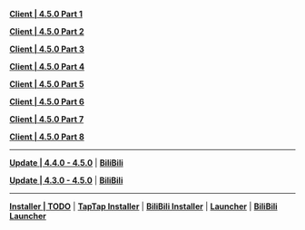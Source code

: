 **[Client | 4.5.0  Part 1](https://autopatchcn.yuanshen.com/client_app/download/pc_zip/20240301202812_kIdgwLMrsEqWTonu/YuanShen_4.5.0.zip.001)**

**[Client | 4.5.0  Part 2](https://autopatchcn.yuanshen.com/client_app/download/pc_zip/20240301202812_kIdgwLMrsEqWTonu/YuanShen_4.5.0.zip.002)**

**[Client | 4.5.0  Part 3](https://autopatchcn.yuanshen.com/client_app/download/pc_zip/20240301202812_kIdgwLMrsEqWTonu/YuanShen_4.5.0.zip.003)**

**[Client | 4.5.0  Part 4](https://autopatchcn.yuanshen.com/client_app/download/pc_zip/20240301202812_kIdgwLMrsEqWTonu/YuanShen_4.5.0.zip.004)**

**[Client | 4.5.0  Part 5](https://autopatchcn.yuanshen.com/client_app/download/pc_zip/20240301202812_kIdgwLMrsEqWTonu/YuanShen_4.5.0.zip.005)**

**[Client | 4.5.0  Part 6](https://autopatchcn.yuanshen.com/client_app/download/pc_zip/20240301202812_kIdgwLMrsEqWTonu/YuanShen_4.5.0.zip.006)**

**[Client | 4.5.0  Part 7](https://autopatchcn.yuanshen.com/client_app/download/pc_zip/20240301202812_kIdgwLMrsEqWTonu/YuanShen_4.5.0.zip.007)**

**[Client | 4.5.0  Part 8](https://autopatchcn.yuanshen.com/client_app/download/pc_zip/20240301202812_kIdgwLMrsEqWTonu/YuanShen_4.5.0.zip.008)**

---

**[Update | 4.4.0 - 4.5.0](https://autopatchcn.yuanshen.com/client_app/update/hk4e_cn/18/game_4.4.0_4.5.0_hdiff_CIwumTVOpUcZ2tJs.zip)** | **[BiliBili](https://autopatchcn.yuanshen.com/client_app/update/hk4e_cn/17/game_4.4.0_4.5.0_hdiff_f4ZSij5I2Y6KOyv1.zip)**

**[Update | 4.3.0 - 4.5.0](https://autopatchcn.yuanshen.com/client_app/update/hk4e_cn/18/game_4.3.0_4.5.0_hdiff_i8tfbRlghGEKuVTq.zip)** | **[BiliBili](https://autopatchcn.yuanshen.com/client_app/update/hk4e_cn/17/game_4.3.0_4.5.0_hdiff_HQjE0DvgeJRd2Uhx.zip)**

---

**[Installer | TODO]()** | **[TapTap Installer]()** | **[BiliBili Installer]()** | **[Launcher]()** | **[BiliBili Launcher]()**
